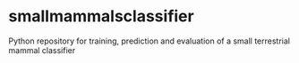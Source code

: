 # smallmammalsclassifier
Python repository for training, prediction and evaluation of a small terrestrial mammal classifier
